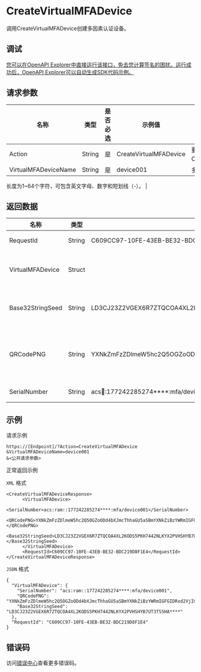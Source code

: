 # CreateVirtualMFADevice

调用CreateVirtualMFADevice创建多因素认证设备。

## 调试

[您可以在OpenAPI Explorer中直接运行该接口，免去您计算签名的困扰。运行成功后，OpenAPI Explorer可以自动生成SDK代码示例。](https://api.aliyun.com/#product=Ims&api=CreateVirtualMFADevice&type=RPC&version=2019-08-15)

## 请求参数

|名称|类型|是否必选|示例值|描述|
|--|--|----|---|--|
|Action|String|是|CreateVirtualMFADevice|要执行的操作。取值：CreateVirtualMFADevice。 |
|VirtualMFADeviceName|String|是|device001|多因素认证设备名称。

 长度为1~64个字符，可包含英文字母、数字和短划线（-）。 |

## 返回数据

|名称|类型|示例值|描述|
|--|--|---|--|
|RequestId|String|C609CC97-10FE-43EB-BE32-BDC219D8F1E4|请求ID。 |
|VirtualMFADevice|Struct| |多因素认证设备信息。 |
|Base32StringSeed|String|LD3CJ23Z2VGEX6R7ZTQCOA4XL2KODS5PKH7442NLKYX2PVHSHYB7UT3TS5HA\*\*\*\*|多因素认证设备密钥。 |
|QRCodePNG|String|YXNkZmFzZDlmeW5hc2Q5OGZoODd4bXJmcThhaGU5aSBmYXNkZiBzYWRmIGFGIDRxd2VjIGEgdHEz\*\*\*\*|密钥的二维码，使用Base64编码。 |
|SerialNumber|String|acs:ram::177242285274\*\*\*\*:mfa/device001|设备序列号。 |

## 示例

请求示例

```
https://[Endpoint]/?Action=CreateVirtualMFADevice
&VirtualMFADeviceName=device001
&<公共请求参数>
```

正常返回示例

`XML` 格式

```
<CreateVirtualMFADeviceResponse>
	  <VirtualMFADevice>
		    <SerialNumber>acs:ram::177242285274****:mfa/device001</SerialNumber>
		    <QRCodePNG>YXNkZmFzZDlmeW5hc2Q5OGZoODd4bXJmcThhaGU5aSBmYXNkZiBzYWRmIGFGIDRxd2VjIGEgdHEz****</QRCodePNG>
		    <Base32StringSeed>LD3CJ23Z2VGEX6R7ZTQCOA4XL2KODS5PKH7442NLKYX2PVHSHYB7UT3TS5HA****</Base32StringSeed>
	  </VirtualMFADevice>
	  <RequestId>C609CC97-10FE-43EB-BE32-BDC219D8F1E4</RequestId>
</CreateVirtualMFADeviceResponse>
```

`JSON` 格式

```
{
  "VirtualMFADevice": {
    "SerialNumber": "acs:ram::177242285274****:mfa/device001",
    "QRCodePNG": "YXNkZmFzZDlmeW5hc2Q5OGZoODd4bXJmcThhaGU5aSBmYXNkZiBzYWRmIGFGIDRxd2VjIGEgdHEz****",
    "Base32StringSeed": "LD3CJ23Z2VGEX6R7ZTQCOA4XL2KODS5PKH7442NLKYX2PVHSHYB7UT3TS5HA****"
  },
  "RequestId": "C609CC97-10FE-43EB-BE32-BDC219D8F1E4"
}
```

## 错误码

访问[错误中心](https://error-center.alibabacloud.com/status/product/Ims)查看更多错误码。

